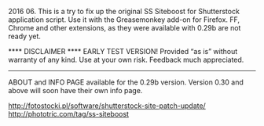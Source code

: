 2016 06.
This is a try to fix up the original SS Siteboost for Shutterstock application script.
Use it with the Greasemonkey add-on for Firefox.
FF, Chrome and other extensions, as they were available with 0.29b are not ready yet. 


**** DISCLAIMER ****
EARLY TEST VERSION!
Provided “as is” without warranty of any kind. 
Use at your own risk.
Feedback much appreciated.
********************

ABOUT and INFO PAGE available for the 0.29b version.
Version 0.30 and above will soon have their own info page. 

http://fotostocki.pl/software/shutterstock-site-patch-update/
http://phototric.com/tag/ss-siteboost
